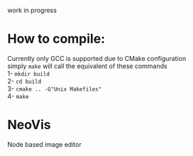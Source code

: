 work in progress

# How to compile:  
Currently only GCC is supported due to CMake configuration  
simply `make` will call the equivalent of these commands   
1- `mkdir build`  
2- `cd build`  
3- `cmake .. -G"Unix Makefiles"`  
4- `make`  

# NeoVis
Node  based image editor
